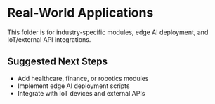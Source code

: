# Real-World Applications

This folder is for industry-specific modules, edge AI deployment, and IoT/external API integrations.

## Suggested Next Steps
- Add healthcare, finance, or robotics modules
- Implement edge AI deployment scripts
- Integrate with IoT devices and external APIs
